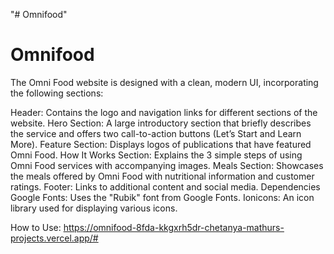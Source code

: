 "# Omnifood"

# Omnifood

The Omni Food website is designed with a clean, modern UI, incorporating the following sections:

Header: Contains the logo and navigation links for different sections of the website.
Hero Section: A large introductory section that briefly describes the service and offers two call-to-action buttons (Let’s Start and Learn More).
Feature Section: Displays logos of publications that have featured Omni Food.
How It Works Section: Explains the 3 simple steps of using Omni Food services with accompanying images.
Meals Section: Showcases the meals offered by Omni Food with nutritional information and customer ratings.
Footer: Links to additional content and social media.
Dependencies
Google Fonts: Uses the "Rubik" font from Google Fonts.
Ionicons: An icon library used for displaying various icons.

How to Use:
https://omnifood-8fda-kkgxrh5dr-chetanya-mathurs-projects.vercel.app/#

